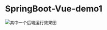 # SpringBoot-Vue-demo1
![其中一个后端运行效果图](https://github.com/201705010201/SpringBoot-Vue-demo1/blob/master/1.png)

